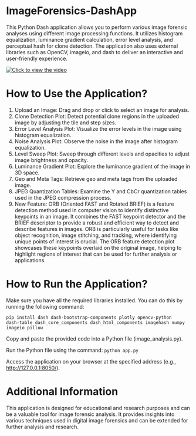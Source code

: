 # ImageForensics-DashApp
This Python Dash application allows you to perform various image forensic analyses using different image processing functions. It utilizes histogram equalization, luminance gradient calculation, error level analysis, and perceptual hash for clone detection. The application also uses external libraries such as OpenCV, imageio, and dash to deliver an interactive and user-friendly experience.

[![Click to view the video](image.jpg)](https://youtu.be/8AmAy0vozSY)

# How to Use the Application?
1. Upload an Image: Drag and drop or click to select an image for analysis.
2. Clone Detection Plot: Detect potential clone regions in the uploaded image by adjusting the tile and step sizes.
3. Error Level Analysis Plot: Visualize the error levels in the image using histogram equalization.
4. Noise Analysis Plot: Observe the noise in the image after histogram equalization.
5. Level Sweep Plot: Sweep through different levels and opacities to adjust image brightness and opacity.
6. Luminance Gradient Plot: Explore the luminance gradient of the image in 3D space.
7. Geo and Meta Tags: Retrieve geo and meta tags from the uploaded image.
8. JPEG Quantization Tables: Examine the Y and CbCr quantization tables used in the JPEG compression process.
9. New Feature: ORB (Oriented FAST and Rotated BRIEF) is a feature detection method used in computer vision to identify distinctive keypoints in an image. It combines the FAST keypoint detector and the BRIEF descriptor to provide a robust and efficient way to detect and describe features in images. ORB is particularly useful for tasks like object recognition, image stitching, and tracking, where identifying unique points of interest is crucial. The ORB feature detection plot showcases these keypoints overlaid on the original image, helping to highlight regions of interest that can be used for further analysis or applications.

# How to Run the Application?
Make sure you have all the required libraries installed. You can do this by running the following command:

<code>pip install dash dash-bootstrap-components plotly opencv-python dash-table dash_core_components dash_html_components imagehash numpy imageio pillow</code>

Copy and paste the provided code into a Python file (image_analysis.py).

  Run the Python file using the command:
<code>python app.py</code>

Access the application on your browser at the specified address (e.g., http://127.0.0.1:8050/).

# Additional Information

This application is designed for educational and research purposes and can be a valuable tool for image forensic analysis. It provides insights into various techniques used in digital image forensics and can be extended for further analysis and research.
